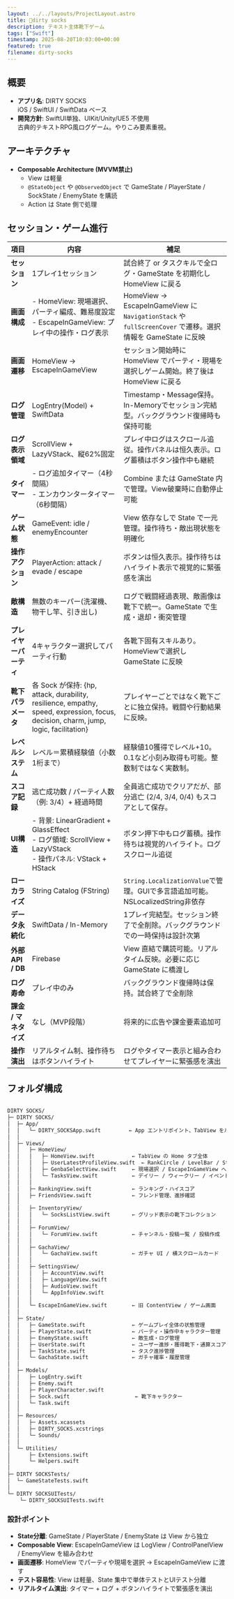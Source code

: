 ```yaml
---
layout: ../../layouts/ProjectLayout.astro
title: 🧦dirty socks
description: テキスト主体靴下ゲーム
tags: ["Swift"]
timestamp: 2025-08-20T10:03:00+00:00
featured: true
filename: dirty-socks
---
```


## 概要
- **アプリ名**: DIRTY SOCKS  
  iOS / SwiftUI / SwiftData ベース
- **開発方針**: SwiftUI単独、UIKit/Unity/UE5 不使用  
  古典的テキストRPG風ログゲーム。やりこみ要素重視。

## アーキテクチャ
- **Composable Architecture (MVVM禁止)**  
  - View は軽量
  - `@StateObject` や `@ObservedObject` で GameState / PlayerState / SockState / EnemyState を購読
  - Action は State 側で処理

## セッション・ゲーム進行
| 項目             | 内容                                                                                                | 補足                                                                                                   |
| -------------- | ------------------------------------------------------------------------------------------------- | ---------------------------------------------------------------------------------------------------- |
| **セッション**      | 1プレイ1セッション                                                                                        | 試合終了 or タスクキルで全ログ・GameState を初期化し HomeView に戻る                                                          |
| **画面構成**       | - HomeView: 現場選択、パーティ編成、難易度設定<br>- EscapeInGameView: プレイ中の操作・ログ表示                                 | HomeView → EscapeInGameView に `NavigationStack` や `fullScreenCover` で遷移。選択情報を GameState に反映 |
| **画面遷移**       | HomeView → EscapeInGameView                                                                       | セッション開始時に HomeView でパーティ・現場を選択しゲーム開始。終了後は HomeView に戻る                                           |
| **ログ管理**       | LogEntry(Model) + SwiftData                                                                       | Timestamp・Message保持。In-Memoryでセッション完結型。バックグラウンド復帰時も保持可能                                            |
| **ログ表示領域**     | ScrollView + LazyVStack、縦62%固定                                                                    | プレイ中ログはスクロール追従。操作パネルは恒久表示。ログ蓄積はボタン操作中も継続                                                            |
| **タイマー**       | - ログ追加タイマー（4秒間隔）<br>- エンカウンタータイマー（6秒間隔）                                                           | Combine または GameState 内で管理。View破棄時に自動停止可能                                                              |
| **ゲーム状態**      | GameEvent: idle / enemyEncounter                                                                  | View 依存なしで State で一元管理。操作待ち・敵出現状態を明確化                                                                  |
| **操作アクション**    | PlayerAction: attack / evade / escape                                                             | ボタンは恒久表示。操作待ちはハイライト表示で視覚的に緊張感を演出                                                                    |
| **敵構造**        | 無数のキーパー(洗濯機、物干し竿、引き出し)                                                                            | ログで戦闘経過表現、敵画像は靴下で統一。GameState で生成・退却・衝突管理                                                            |
| **プレイヤーパーティ**  | 4キャラクター選択してパーティ行動                                                                                 | 各靴下固有スキルあり。HomeViewで選択し GameState に反映                                                             |
| **靴下パラメータ**   | 各 Sock が保持: {hp, attack, durability, resilience, empathy, speed, expression, focus, decision, charm, jump, logic, facilitation} | プレイヤーごとではなく靴下ごとに独立保持。戦闘や行動結果に反映。                                                             |
| **レベルシステム**   | レベル＝累積経験値（小数1桁まで）                                                                                  | 経験値10獲得でレベル+10。0.1など小刻み取得も可能。整数制ではなく実数制。                                                         |
| **スコア記録**      | 逃亡成功数 / パーティ人数（例: 3/4）+ 経過時間                                                                 | 全員逃亡成功でクリアだが、部分逃亡 (2/4, 3/4, 0/4) もスコアとして保存。                                                           |
| **UI構造**       | - 背景: LinearGradient + GlassEffect<br>- ログ領域: ScrollView + LazyVStack<br>- 操作パネル: VStack + HStack | ボタン押下中もログ蓄積。操作待ちは視覚的ハイライト。ログスクロール追従                                                                 |
| **ローカライズ**     | String Catalog (FString)                                                                          | `String.LocalizationValue`で管理。GUIで多言語追加可能。NSLocalizedString非依存                                      |
| **データ永続化**     | SwiftData / In-Memory                                                                             | 1プレイ完結型。セッション終了で全削除。バックグラウンドでの一時保持は設計次第                                                             |
| **外部API / DB** | Firebase                                                                                          | View 直結で購読可能。リアルタイム反映。必要に応じ GameState に橋渡し                                                             |
| **ログ寿命**       | プレイ中のみ                                                                                            | バックグラウンド復帰時は保持。試合終了で全削除                                                                             |
| **課金 / マネタイズ** | なし（MVP段階）                                                                                         | 将来的に広告や課金要素追加可                                                                                      |
| **操作演出**       | リアルタイム制、操作待ちはボタンハイライト                                                                             | ログやタイマー表示と組み合わせてプレイヤーに緊張感を演出                                                                        |

## フォルダ構成

```sh

DIRTY SOCKS/
├─ DIRTY SOCKS/
│  ├─ App/
│  │   └─ DIRTY_SOCKSApp.swift         ← App エントリポイント、TabView をルートに配置
│  │
│  ├─ Views/
│  │   ├─ HomeView/
│  │   │   ├─ HomeView.swift            ← TabView の Home タブ全体
│  │   │   ├─ UserLatestProfileView.swift  ← RankCircle / LevelBar / StatsCard / RecentPlayCard
│  │   │   ├─ GenbaSelectView.swift     ← 現場選択 / EscapeInGameView への入口
│  │   │   └─ TasksView.swift           ← デイリー / ウィークリー / イベントタスク表示
│  │   │
│  │   ├─ RankingView.swift             ← ランキング・ハイスコア
│  │   ├─ FriendsView.swift             ← フレンド管理、進捗確認
│  │
│  │   ├─ InventoryView/
│  │   │   └─ SocksListView.swift       ← グリッド表示の靴下コレクション
│  │   │
│  │   ├─ ForumView/
│  │   │   └─ ForumView.swift           ← チャンネル・投稿一覧 / 投稿作成
│  │   │
│  │   ├─ GachaView/
│  │   │   └─ GachaView.swift           ← ガチャ UI / 横スクロールカード
│  │   │
│  │   ├─ SettingsView/
│  │   │   ├─ AccountView.swift
│  │   │   ├─ LanguageView.swift
│  │   │   ├─ AudioView.swift
│  │   │   └─ AppInfoView.swift
│  │   │
│  │   └─ EscapeInGameView.swift        ← 旧 ContentView / ゲーム画面
│  │
│  ├─ State/
│  │   ├─ GameState.swift               ← ゲームプレイ全体の状態管理
│  │   ├─ PlayerState.swift             ← パーティ・操作中キャラクター管理
│  │   ├─ EnemyState.swift              ← 敵生成・ログ管理
│  │   ├─ UserState.swift               ← ユーザー進捗・獲得靴下・通算スコア
│  │   ├─ TaskState.swift               ← タスク進捗管理
│  │   └─ GachaState.swift              ← ガチャ確率・履歴管理
│  │
│  ├─ Models/
│  │   ├─ LogEntry.swift
│  │   ├─ Enemy.swift
│  │   ├─ PlayerCharacter.swift
│  │   ├─ Sock.swift                     ← 靴下キャラクター
│  │   └─ Task.swift
│  │
│  ├─ Resources/
│  │   ├─ Assets.xcassets
│  │   ├─ DIRTY_SOCKS.xcstrings
│  │   └─ Sounds/
│  │
│  └─ Utilities/
│      ├─ Extensions.swift
│      └─ Helpers.swift
│
├─ DIRTY SOCKSTests/
│  └─ GameStateTests.swift
│
└─ DIRTY SOCKSUITests/
    └─ DIRTY_SOCKSUITests.swift
```

### 設計ポイント
- **State分離**: GameState / PlayerState / EnemyState は View から独立
- **Composable View**: EscapeInGameView は LogView / ControlPanelView / EnemyView を組み合わせ
- **画面遷移**: HomeView でパーティや現場を選択 → EscapeInGameView に渡す
- **テスト容易性**: View は軽量、State 集中で単体テストとUIテスト分離
- **リアルタイム演出**: タイマー + ログ + ボタンハイライトで緊張感を演出
